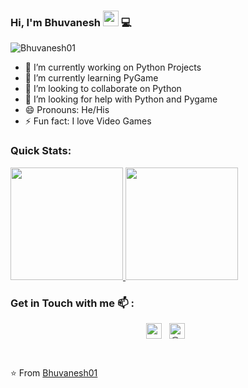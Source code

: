 ### Hi, I'm Bhuvanesh <img src="https://media.giphy.com/media/hvRJCLFzcasrR4ia7z/giphy.gif" width="25px"> 💻
<!--
**Bhuvanesh01/Bhuvanesh01** is a ✨ _special_ ✨ repository because its `README.md` (this file) appears on your GitHub profile. -->
<p align="left"> <img src="https://komarev.com/ghpvc/?username=Bhuvanesh01" alt="Bhuvanesh01" /> </p>

- 🔭 I’m currently working on Python Projects
- 🌱 I’m currently learning PyGame
- 👯 I’m looking to collaborate on Python
- 🤔 I’m looking for help with Python and Pygame
- 😄 Pronouns: He/His
- ⚡ Fun fact: I love Video Games
### Quick Stats:
<a href="https://github.com/AVS1508">
  <img height="180em" src="https://github-readme-stats.vercel.app/api?username=Bhuvanesh01&theme=dark&show_icons=true" />
  <img height="180em" src="https://github-readme-stats.vercel.app/api/top-langs/?username=Bhuvanesh01&theme=dark&layout=compact" />
</a>
<br />

### Get in Touch with me 📫 :

<p align="center">
<a href="https://www.linkedin.com/in/bhuvanesh-mishra/" target="_blank"><img align="center" src="https://cdn.jsdelivr.net/npm/simple-icons@3.1.0/icons/linkedin.svg" alt="raghav_shukl" height="25" width="25" /></a>&nbsp;&nbsp;
<a href="https://twitter.com/bhuvaneshmishra" target="_blank"><img align="center" src="https://cdn.jsdelivr.net/npm/simple-icons@3.0.1/icons/twitter.svg" alt="@_raghavit" height="25" width="25" /></a>&nbsp;&nbsp;
</p>
<br />

⭐️ From [Bhuvanesh01](https://github.com/Bhuvanesh01)
